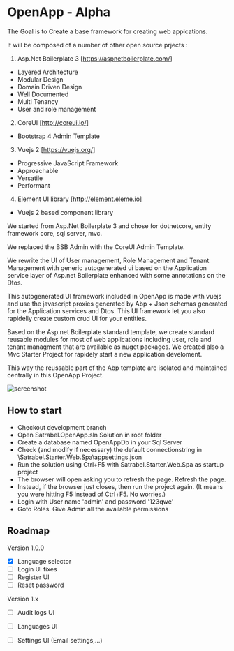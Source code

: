 # OpenApp  - Alpha

The Goal is to Create a base framework for creating web applcations. 

It will be composed of a number of other open source prjects :

1. Asp.Net Boilerplate 3 [https://aspnetboilerplate.com/]
* Layered Architecture
* Modular Design
* Domain Driven Design
* Well Documented
* Multi Tenancy
* User and role management

2. CoreUI [http://coreui.io/]
* Bootstrap 4 Admin Template

3. Vuejs 2 [https://vuejs.org/]
* Progressive JavaScript Framework
* Approachable
* Versatile
* Performant

4. Element UI library [http://element.eleme.io]
* Vuejs 2 based component library

We started from Asp.Net Boilerplate 3 and chose for dotnetcore, entity framework core, sql server, mvc.

We replaced the BSB Admin with the CoreUI Admin Template.

We rewrite the UI of User management, Role Management and Tenant Management with generic autogenerated ui based on the Application service layer of Asp.net Boilerplate enhanced with some annotations on the Dtos.

This autogenerated UI framework included in OpenApp is made with vuejs and use the javascript proxies generated by Abp + Json schemas generated for the Application services and Dtos. This UI framework let you also rapidelly create custom crud UI for your entities.

Based on the Asp.net Boilerplate standard template, we create standard reusable modules for most of web applications including user, role and tenant managment that are available as nuget packages. We created also a Mvc Starter Project for rapidely start a new application develoment.

This way the reussable part of the Abp template are isolated and maintained centrally in this OpenApp Project.

![screenshot](https://raw.githubusercontent.com/sachatrauwaen/OpenApp/develop/screenshot-openapp.JPG)


## How to start
* Checkout development branch
* Open Satrabel.OpenApp.sln Solution in root folder
* Create a database named OpenAppDb in your Sql Server
* Check (and modify if necessary) the default connectionstring in \Satrabel.Starter.Web.Spa\appsettings.json 
* Run the solution using Ctrl+F5 with Satrabel.Starter.Web.Spa as startup project 
* The browser will open asking you to refresh the page. Refresh the page.
*    Instead, if the browser just closes, then run the project again. (It means you were hitting F5 instead of Ctrl+F5. No worries.)
* Login with User name 'admin' and password '123qwe'
* Goto Roles. Give Admin all the available permissions


## Roadmap
Version 1.0.0
- [x] Language selector
- [ ] Login UI fixes
- [ ] Register UI
- [ ] Reset password

Version 1.x
- [ ] Audit logs UI
- [ ] Languages UI
- [ ] Settings UI (Email settings,...)

